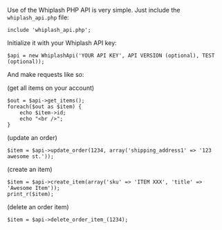 Use of the Whiplash PHP API is very simple. Just include the `whiplash_api.php` file:

```
include 'whiplash_api.php';
```

Initialize it with your Whiplash API key:

```
$api = new WhiplashApi('YOUR API KEY', API VERSION (optional), TEST (optional));
````

And make requests like so:

(get all items on your account)
```
$out = $api->get_items();
foreach($out as $item) {
	echo $item->id;
	echo "<br />";
}
```

(update an order)
```
$item = $api->update_order(1234, array('shipping_address1' => '123 awesome st.'));
```

(create an item)
```
$item = $api->create_item(array('sku' => 'ITEM XXX', 'title' => 'Awesome Item'));
print_r($item);
```

(delete an order item)
```
$item = $api->delete_order_item_(1234);
```